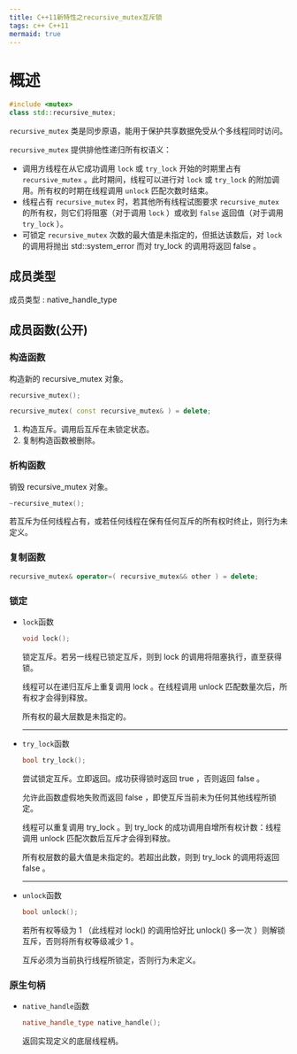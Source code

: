 ```yaml
---
title: C++11新特性之recursive_mutex互斥锁
tags: c++ C++11
mermaid: true
---
```


# 概述

```c++
#include <mutex>
class std::recursive_mutex;
```

`recursive_mutex` 类是同步原语，能用于保护共享数据免受从个多线程同时访问。

`recursive_mutex` 提供排他性递归所有权语义：

* 调用方线程在从它成功调用 `lock` 或 `try_lock` 开始的时期里占有 `recursive_mutex` 。此时期间，线程可以进行对 `lock` 或 `try_lock` 的附加调用。所有权的时期在线程调用 `unlock` 匹配次数时结束。
* 线程占有 `recursive_mutex` 时，若其他所有线程试图要求 `recursive_mutex` 的所有权，则它们将阻塞（对于调用 `lock` ）或收到 `false` 返回值（对于调用 `try_lock` ）。
* 可锁定 `recursive_mutex` 次数的最大值是未指定的，但抵达该数后，对 `lock` 的调用将抛出 std::system_error 而对 try_lock 的调用将返回 false 。

## 成员类型

成员类型 : native_handle_type

## 成员函数(公开)

### 构造函数

构造新的 recursive_mutex 对象。

```c++
recursive_mutex();

recursive_mutex( const recursive_mutex& ) = delete;
```

1. 构造互斥。调用后互斥在未锁定状态。
2. 复制构造函数被删除。

### 析构函数

销毁 recursive_mutex 对象。

```c++
~recursive_mutex();
```

若互斥为任何线程占有，或若任何线程在保有任何互斥的所有权时终止，则行为未定义。

### 复制函数

```c++
recursive_mutex& operator=( recursive_mutex&& other ) = delete;
```

### 锁定

* `lock`函数

    ```c++
    void lock();
    ```

    锁定互斥。若另一线程已锁定互斥，则到 lock 的调用将阻塞执行，直至获得锁。

    线程可以在递归互斥上重复调用 lock 。在线程调用 unlock 匹配数量次后，所有权才会得到释放。

    所有权的最大层数是未指定的。

    --------

* `try_lock`函数

    ```c++
    bool try_lock();
    ```

    尝试锁定互斥。立即返回。成功获得锁时返回 true ，否则返回 false 。

    允许此函数虚假地失败而返回 false ，即使互斥当前未为任何其他线程所锁定。

    线程可以重复调用 try_lock 。到 try_lock 的成功调用自增所有权计数：线程调用 unlock 匹配次数后互斥才会得到释放。

    所有权层数的最大值是未指定的。若超出此数，则到 try_lock 的调用将返回 false 。

    --------

* `unlock`函数

    ```c++
    bool unlock();
    ```

    若所有权等级为 1 （此线程对 lock() 的调用恰好比 unlock() 多一次 ）则解锁互斥，否则将所有权等级减少 1 。

    互斥必须为当前执行线程所锁定，否则行为未定义。

### 原生句柄

* `native_handle`函数

    ```c++
    native_handle_type native_handle();
    ```

    返回实现定义的底层线程柄。
